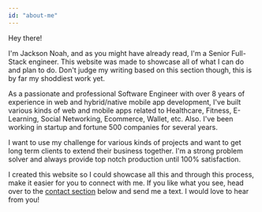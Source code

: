 ```yaml
---
id: "about-me"
---
```


Hey there!

I'm Jackson Noah, and as you might have already read, I'm a Senior Full-Stack engineer. This website was made to showcase all of what I can do and plan to do. Don't judge my writing based on this section though, this is by far my shoddiest work yet.

As a passionate and professional Software Engineer with over 8 years of experience in web and hybrid/native mobile app development, I've built various kinds of web and mobile apps related to Healthcare, Fitness, E-Learning, Social Networking, Ecommerce, Wallet, etc. Also. I've been working in startup and fortune 500 companies for several years.

I want to use my challenge for various kinds of projects and want to get long term clients to extend their business together. I'm a strong problem solver and always provide top notch production until 100% satisfaction.

I created this website so I could showcase all this and through this process, make it easier for you to connect with me. If you like what you see, head over to the [contact section](#contact) below and send me a text. I would love to hear from you!
